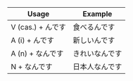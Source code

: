 |Usage|Example|
|-|-|
|V (cas.) + んです|食べるんです|
|A (i) + んです|新しいんです|
|A (n) + なんです|きれいなんです|
|N + なんです|日本人なんです|
